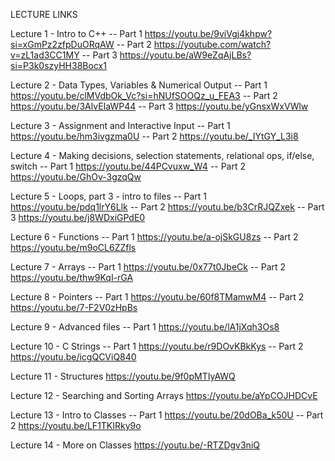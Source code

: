 LECTURE LINKS

Lecture 1 - Intro to C++
-- Part 1
https://youtu.be/9viVgj4khpw?si=xGmPz2zfpDuORqAW
-- Part 2
https://youtube.com/watch?v=zL1ad3CC1MY
-- Part 3
https://youtu.be/aW9eZqAjLBs?si=P3k0szyHH38Bocx1

Lecture 2 - Data Types, Variables & Numerical Output
-- Part 1
https://youtu.be/clMVdbOk_Vc?si=hNUfSOOQz_u_FEA3
-- Part 2
https://youtu.be/3AlvEIaWP44
-- Part 3
https://youtu.be/yGnsxWxVWlw

Lecture 3 - Assignment and Interactive Input
-- Part 1
https://youtu.be/hm3ivgzma0U
-- Part 2
https://youtu.be/_IYtGY_L3i8

Lecture 4 - Making decisions, selection statements, relational ops, if/else, switch
-- Part 1
https://youtu.be/44PCvuxw_W4
-- Part 2
https://youtu.be/GhOv-3gzqQw

Lecture 5 - Loops, part 3 - intro to files
-- Part 1
https://youtu.be/pdq1lrY6Llk
-- Part 2
https://youtu.be/b3CrRJQZxek
-- Part 3
https://youtu.be/j8WDxiGPdE0

Lecture 6 - Functions
-- Part 1
https://youtu.be/a-ojSkGU8zs
-- Part 2
https://youtu.be/m9oCL6ZZfls

Lecture 7 - Arrays
-- Part 1
https://youtu.be/0x77t0JbeCk
-- Part 2
https://youtu.be/thw9KqI-rGA

Lecture 8 - Pointers
-- Part 1
https://youtu.be/60f8TMamwM4
-- Part 2
https://youtu.be/7-F2V0zHpBs

Lecture 9 - Advanced files
-- Part 1
https://youtu.be/lA1jXqh3Os8

Lecture 10 - C Strings
-- Part 1
https://youtu.be/r9DOvKBkKys
-- Part 2
https://youtu.be/icgQCViQ840

Lecture 11 - Structures
https://youtu.be/9f0pMTIyAWQ

Lecture 12 - Searching and Sorting Arrays
https://youtu.be/aYpCOJHDCvE

Lecture 13 - Intro to Classes
-- Part 1
https://youtu.be/20dOBa_k50U
-- Part 2
https://youtu.be/LF1TKIRky9o

Lecture 14 - More on Classes
https://youtu.be/-RTZDgv3niQ

